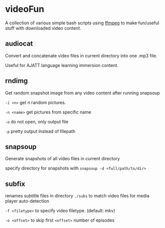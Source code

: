 # videoFun
A collection of various simple bash scripts using [ffmpeg](https://ffmpeg.org/) to make fun/useful stuff with downloaded video content.

**audiocat**
---
Convert and concatenate video files in current directory into one .mp3 file.

Useful for AJATT language learning immersion content. 


**rndimg**
---
Get random snapshot image from any video content after running snapsoup

`-i <n>` get n random pictures.

`-n <name>` get pictures from specific name 

`-o` do not open, only output file

`-p` pretty output instead of filepath


**snapsoup**
---
Generate snapshots of all video files in current directory

specify directory for snapshots with `snapsoup -d <full/path/to/dir>`


**subfix**
---
renames subtitle files in directory `./subs` to match video files for media player auto-detection

`-f <filetype>` to specify video filetype. (default: mkv) 

`-o <offset>` to skip first `<offset>` number of episodes
